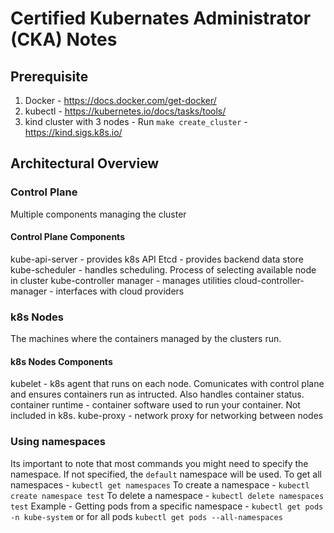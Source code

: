 # Certified Kubernates Administrator (CKA) Notes

## Prerequisite

1. Docker - <https://docs.docker.com/get-docker/>
2. kubectl - <https://kubernetes.io/docs/tasks/tools/>
3. kind cluster with 3 nodes - Run `make create_cluster` - <https://kind.sigs.k8s.io/>

## Architectural Overview

### Control Plane

Multiple components managing the cluster

#### Control Plane Components

kube-api-server - provides k8s API
Etcd - provides backend data store
kube-scheduler - handles scheduling. Process of selecting available node in cluster
kube-controller manager - manages utilities
cloud-controller-manager - interfaces with cloud providers

### k8s Nodes

The machines where the containers managed by the clusters run.

#### k8s Nodes Components

kubelet - k8s agent that runs on each node. Comunicates with control plane and ensures containers run as intructed. Also handles container status.
container runtime - container software used to run your container. Not included in k8s.
kube-proxy - network proxy for networking between nodes

### Using namespaces

Its important to note that most commands you might need to specify the namespace. If not specified, the `default` namespace will be used.
To get all namespaces - `kubectl get namespaces`
To create a namespace - `kubectl create namespace test`
To delete a namespace - `kubectl delete namespaces test`
Example - Getting pods from a specific namespace - `kubectl get pods -n kube-system` or for all pods `kubectl get pods --all-namespaces`
